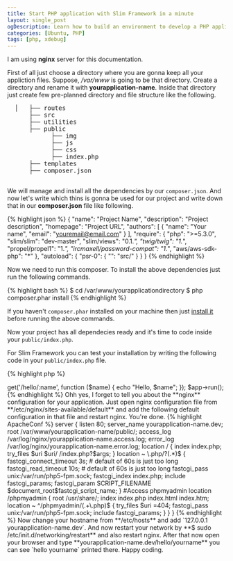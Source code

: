 ```yaml
---
title: Start PHP application with Slim Framework in a minute
layout: single_post
ogDescription: Learn how to build an environment to develop a PHP application with Slim framework in a minute to get started for production.
categories: [Ubuntu, PHP]
tags: [php, xdebug]
---
```


I am using **nginx** server for this documentation.

First of all just choose a directory where you are gonna keep all your appliction files. Suppose, _/var/www_ is going to be that directory.
Create a directory and rename it with **yourapplication-name**. Inside that directory just create few pre-planned directory and file structure like the following.

<pre>
  │   ├── routes
  	  ├── src
  	  ├── utilities
  	  ├── public
  	  		├── img
  	  		├── js
  	  		├── css
  	  		├── index.php
  	  ├── templates
  	  ├── composer.json

</pre>

We will manage and install all the dependencies by our `composer.json`. And now let's write which thins is gonna be used for our project and write down that in our **composer.json** file like following.

{% highlight json %}
{
    "name": "Project Name",
    "description": "Project description",
    "homepage": "Project URL",
    "authors": [
        {
            "name": "Your name",
            "email": "youremail@email.com"
        }
    ],
    "require": {
        "php": ">=5.3.0",
        "slim/slim": "dev-master",
        "slim/views": "0.1.*",
        "twig/twig": "1.*",
        "propel/propel1": "1.*",
        "ircmaxell/password-compat": "1.*",
        "aws/aws-sdk-php": "*"
    },
    "autoload": {
        "psr-0": {
            "": "src/"
        }
    }
}
{% endhighlight %}

Now we need to run this composer. To install the above dependencies just run the following commands.

{% highlight bash %}
$ cd /var/www/yourapplicationdirectory
$ php composer.phar install
{% endhighlight %}

If you haven't `composer.phar` installed on your machine then just [install it](http://getcomposer.org/doc/00-intro.md#installation-nix) before running the above commands.

Now your project has all dependecies ready and it's time to code inside your `public/index.php`.

For Slim Framework you can test your installation by writing the following code in your `public/index.php` file.

{% highlight php %}
<?php
require '../vendor/autoload.php';
\Slim\Slim::registerAutoloader();
$app = new \Slim\Slim();
$app->get('/hello/:name', function ($name) {
    echo "Hello, $name";
});
$app->run();
{% endhighlight %}

Ohh yes, I forget to tell you about the **nginx** configuration for your application.

Just open nginx configuration file from **/etc/nginx/sites-available/default** and add the following default configuration in that file and restart nginx. You're done.

{% highlight ApacheConf %}
server {
        listen       80;
        server_name  yourapplication-name.dev;
        root /var/www/yourapplication-name/public/;

        access_log /var/log/nginx/yourapplication-name.access.log;
		error_log  /var/log/nginx/yourapplication-name.error.log;

        location / {
            index index.php;
            try_files $uri $uri/ /index.php?$args;
        }

        location ~ \.php/?(.*)$ {
    
            fastcgi_connect_timeout 3s;     # default of 60s is just too long
            fastcgi_read_timeout 10s;       # default of 60s is just too long
   
            fastcgi_pass unix:/var/run/php5-fpm.sock; 
            fastcgi_index  index.php;
    
            include fastcgi_params;
    
            fastcgi_param  SCRIPT_FILENAME  $document_root$fastcgi_script_name;
        }
	#Access phpmyadmin
	location /phpmyadmin {
	    root /usr/share/;
	    index index.php index.html index.htm;
	    location ~ ^/phpmyadmin/(.+\.php)$ {
		try_files $uri =404;
		fastcgi_pass   unix:/var/run/php5-fpm.sock;
		include fastcgi_params;
	    }
	}

}
{% endhighlight %}

Now change your hostname from **/etc/hosts** and add `127.0.0.1 yourapplication-name.dev`. And now restart your network by **$ sudo /etc/init.d/networking/restart** and also restart nginx.
After that now open your browser and type **yourapplication-name.dev/hello/yourname** you can see `hello yourname` printed there.

Happy coding.

